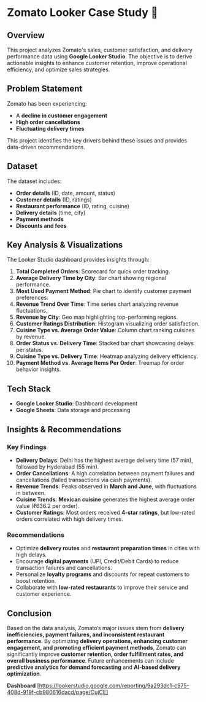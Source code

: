 # Zomato Looker Case Study 🚀

## **Overview**
This project analyzes Zomato's sales, customer satisfaction, and delivery performance data using **Google Looker Studio**. The objective is to derive actionable insights to enhance customer retention, improve operational efficiency, and optimize sales strategies.

## **Problem Statement**
Zomato has been experiencing:
- A **decline in customer engagement**
- **High order cancellations**
- **Fluctuating delivery times**

This project identifies the key drivers behind these issues and provides data-driven recommendations.

## **Dataset**
The dataset includes:
- **Order details** (ID, date, amount, status)
- **Customer details** (ID, ratings)
- **Restaurant performance** (ID, rating, cuisine)
- **Delivery details** (time, city)
- **Payment methods**
- **Discounts and fees**

## **Key Analysis & Visualizations**
The Looker Studio dashboard provides insights through:
1. **Total Completed Orders**: Scorecard for quick order tracking.
2. **Average Delivery Time by City**: Bar chart showing regional performance.
3. **Most Used Payment Method**: Pie chart to identify customer payment preferences.
4. **Revenue Trend Over Time**: Time series chart analyzing revenue fluctuations.
5. **Revenue by City**: Geo map highlighting top-performing regions.
6. **Customer Ratings Distribution**: Histogram visualizing order satisfaction.
7. **Cuisine Type vs. Average Order Value**: Column chart ranking cuisines by revenue.
8. **Order Status vs. Delivery Time**: Stacked bar chart showcasing delays per status.
9. **Cuisine Type vs. Delivery Time**: Heatmap analyzing delivery efficiency.
10. **Payment Method vs. Average Items Per Order**: Treemap for order behavior insights.

## **Tech Stack**
- **Google Looker Studio**: Dashboard development
- **Google Sheets**: Data storage and processing

## **Insights & Recommendations**
### **Key Findings**
- **Delivery Delays**: Delhi has the highest average delivery time (57 min), followed by Hyderabad (55 min).
- **Order Cancellations**: A high correlation between payment failures and cancellations (failed transactions via cash payments).
- **Revenue Trends**: Peaks observed in **March and June**, with fluctuations in between.
- **Cuisine Trends**: **Mexican cuisine** generates the highest average order value (₹636.2 per order).
- **Customer Ratings**: Most orders received **4-star ratings**, but low-rated orders correlated with high delivery times.

### **Recommendations**
- Optimize **delivery routes** and **restaurant preparation times** in cities with high delays.
- Encourage **digital payments** (UPI, Credit/Debit Cards) to reduce transaction failures and cancellations.
- Personalize **loyalty programs** and discounts for repeat customers to boost retention.
- Collaborate with **low-rated restaurants** to improve their service and customer experience.

## **Conclusion**
Based on the data analysis, Zomato’s major issues stem from **delivery inefficiencies, payment failures, and inconsistent restaurant performance**. By optimizing **delivery operations, enhancing customer engagement, and promoting efficient payment methods**, Zomato can significantly improve **customer retention, order fulfillment rates, and overall business performance**. Future enhancements can include **predictive analytics for demand forecasting** and **AI-based delivery optimization**.

**Dashboard**
[https://lookerstudio.google.com/reporting/9a293dc1-c975-408d-919f-cb980616dacd/page/CujCE]
